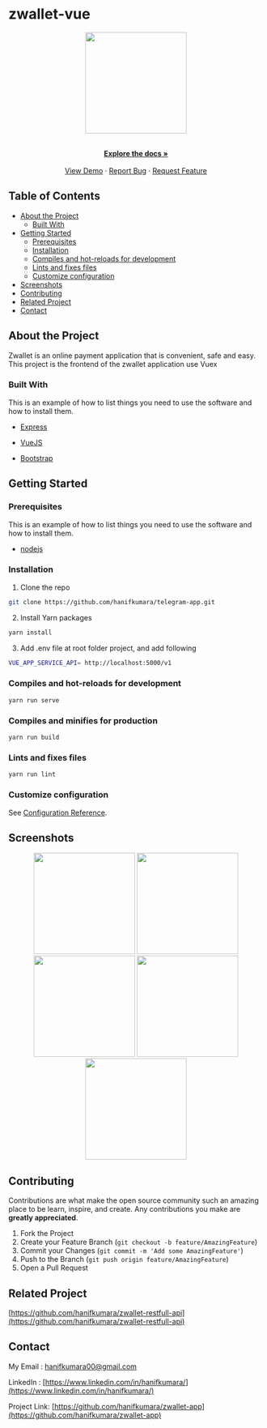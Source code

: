 # zwallet-vue
<p align="center">
  <p align="center">
    <image align="center" width="200" src='./screenshot/logo.PNG' />
  </p>
</p>

<p align="center">
    <br />
    <a href="https://github.com/hanifkumara/zwallet-app"><strong>Explore the docs »</strong></a>
    <br />
    <br />
    <a href="https://zwallet-app.netlify.app">View Demo</a>
    ·
    <a href="https://github.com/hanifkumara/zwallet-app/issues">Report Bug</a>
    ·
    <a href="https://github.com/hanifkumara/zwallet-app/issues">Request Feature</a>
  </p>
</p>


## Table of Contents

* [About the Project](#about-the-project)
  * [Built With](#built-with)
* [Getting Started](#getting-started)
  * [Prerequisites](#prerequisites)
  * [Installation](#installation)
  * [Compiles and hot-reloads for development](#compiles-and-hot-reloads-for-development)
  * [Lints and fixes files](#lints-and-fixes-files)
  * [Customize configuration](#customize-configuration)
* [Screenshots](#screenshots)
* [Contributing](#contributing)
* [Related Project](#related-project)
* [Contact](#contact)

## About the Project

Zwallet is an online payment application that is convenient, safe and easy. This project is the frontend of the zwallet application use Vuex

### Built With
This is an example of how to list things you need to use the software and how to install them.

* [Express](https://expressjs.com/)

* [VueJS](https://vuejs.org/)

* [Bootstrap](https://nodejs.org/en/download/)

## Getting Started

### Prerequisites

This is an example of how to list things you need to use the software and how to install them.

* [nodejs](https://nodejs.org/en/download/)

### Installation

1. Clone the repo
```sh
git clone https://github.com/hanifkumara/telegram-app.git
```
2. Install Yarn packages

```sh
yarn install
```

3. Add .env file at root folder project, and add following
```sh
VUE_APP_SERVICE_API= http://localhost:5000/v1
```

### Compiles and hot-reloads for development
```
yarn run serve
```

### Compiles and minifies for production
```
yarn run build
```

### Lints and fixes files
```
yarn run lint
```
### Customize configuration
See [Configuration Reference](https://cli.vuejs.org/config/).

##  Screenshots
<p align='center'>
  <span>
    <image width="200" src='./screenshot/screencapture-localhost-8080-login-2020-12-14-14_29_20.png' />
    <image width="200" src='./screenshot/screencapture-localhost-8080-signup-2020-12-14-14_32_04.png' />
    <image width="200" src='./screenshot/screencapture-localhost-8080-main-home-2020-12-14-13_56_34.png' />
    <image width="200" src='./screenshot/screencapture-localhost-8080-main-listusers-2020-12-14-13_57_10.png' />
    <image width="200" src='./screenshot/screencapture-localhost-8080-main-transaction-22e58cae-5279-4e00-b408-3e77fefcb867-2020-12-14-13_57_54.png' />
   
## Contributing

Contributions are what make the open source community such an amazing place to be learn, inspire, and create. Any contributions you make are **greatly appreciated**.

1. Fork the Project
2. Create your Feature Branch (`git checkout -b feature/AmazingFeature`)
3. Commit your Changes (`git commit -m 'Add some AmazingFeature'`)
4. Push to the Branch (`git push origin feature/AmazingFeature`)
5. Open a Pull Request   

## Related Project

[https://github.com/hanifkumara/zwallet-restfull-api](https://github.com/hanifkumara/zwallet-restfull-api)
 
## Contact

My Email : hanifkumara00@gmail.com

LinkedIn : [https://www.linkedin.com/in/hanifkumara/](https://www.linkedin.com/in/hanifkumara/)

Project Link: [https://github.com/hanifkumara/zwallet-app](https://github.com/hanifkumara/zwallet-app)

